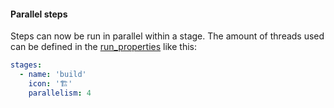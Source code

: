 #### Parallel steps

Steps can now be run in parallel within a stage. The amount of threads used can be defined in the
[run_properties](../../run_properties.yml) like this:

```yaml
stages:
  - name: 'build'
    icon: '🏗️'
    parallelism: 4
```
